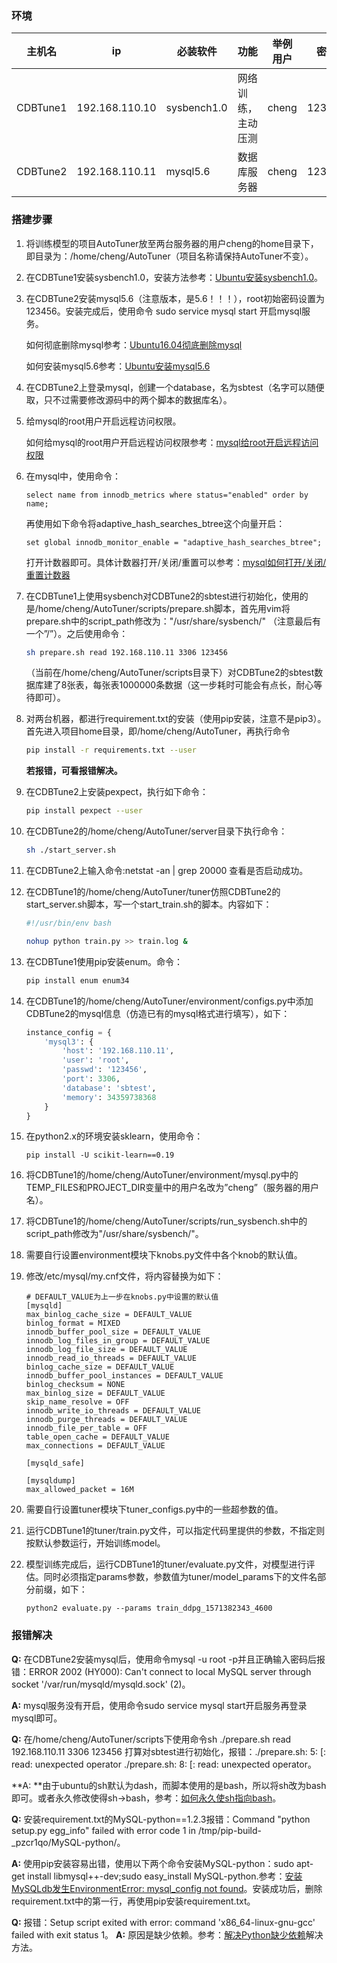 ### 环境

| 主机名   | ip             | 必装软件    | 功能               | 举例用户 | 密码   | 操作系统    | Python版本 |
| -------- | -------------- | ----------- | ------------------ | -------- | ------ | ----------- | ---------- |
| CDBTune1 | 192.168.110.10 | sysbench1.0 | 网络训练，主动压测 | cheng    | 123456 | Ubuntu16.04 | 2.7        |
| CDBTune2 | 192.168.110.11 | mysql5.6    | 数据库服务器       | cheng    | 123456 | Ubuntu16.04 | 2.7        |

### 搭建步骤

1. 将训练模型的项目AutoTuner放至两台服务器的用户cheng的home目录下，即目录为：/home/cheng/AutoTuner（项目名称请保持AutoTuner不变）。

2. 在CDBTune1安装sysbench1.0，安装方法参考：[Ubuntu安装sysbench1.0](https://blog.csdn.net/cxin917/article/details/81557453)。

3. 在CDBTune2安装mysql5.6（注意版本，是5.6！！！），root初始密码设置为123456。安装完成后，使用命令 sudo service mysql start 开启mysql服务。

   如何彻底删除mysql参考：[Ubuntu16.04彻底删除mysql](https://www.cnblogs.com/mjhblog/p/10499772.html)

   如何安装mysql5.6参考：[Ubuntu安装mysql5.6](https://blog.csdn.net/qq_36641556/article/details/80921737)

4. 在CDBTune2上登录mysql，创建一个database，名为sbtest（名字可以随便取，只不过需要修改源码中的两个脚本的数据库名）。

5. 给mysql的root用户开启远程访问权限。

   如何给mysql的root用户开启远程访问权限参考：[mysql给root开启远程访问权限](https://www.cnblogs.com/goxcheer/p/8797377.html)

6. 在mysql中，使用命令：

   ```mysql
   select name from innodb_metrics where status="enabled" order by name; 
   ```

   再使用如下命令将adaptive_hash_searches_btree这个向量开启：

   ```mysql
   set global innodb_monitor_enable = "adaptive_hash_searches_btree";
   ```

   打开计数器即可。具体计数器打开/关闭/重置可以参考：[mysql如何打开/关闭/重置计数器](https://www.cnblogs.com/yuyutianxia/p/7747035.html)

7. 在CDBTune1上使用sysbench对CDBTune2的sbtest进行初始化，使用的是/home/cheng/AutoTuner/scripts/prepare.sh脚本，首先用vim将prepare.sh中的script_path修改为："/usr/share/sysbench/" （注意最后有一个”/”）。之后使用命令：

   ```bash
   sh prepare.sh read 192.168.110.11 3306 123456
   ```

   （当前在/home/cheng/AutoTuner/scripts目录下）对CDBTune2的sbtest数据库建了8张表，每张表1000000条数据（这一步耗时可能会有点长，耐心等待即可）。

8. 对两台机器，都进行requirement.txt的安装（使用pip安装，注意不是pip3）。首先进入项目home目录，即/home/cheng/AutoTuner，再执行命令 

   ```bash
   pip install -r requirements.txt --user
   ```

   **若报错，可看报错解决。**

9. 在CDBTune2上安装pexpect，执行如下命令：

   ```bash
   pip install pexpect --user
   ```

10. 在CDBTune2的/home/cheng/AutoTuner/server目录下执行命令：

    ```bash
    sh ./start_server.sh
    ```

11. 在CDBTune2上输入命令:netstat -an | grep 20000  查看是否启动成功。

12. 在CDBTune1的/home/cheng/AutoTuner/tuner仿照CDBTune2的start_server.sh脚本，写一个start_train.sh的脚本。内容如下：

    ```bash
    #!/usr/bin/env bash
    
    nohup python train.py >> train.log &
    ```

13. 在CDBTune1使用pip安装enum。命令：

    ```bash
    pip install enum enum34
    ```

14. 在CDBTune1的/home/cheng/AutoTuner/environment/configs.py中添加CDBTune2的mysql信息（仿造已有的mysql格式进行填写），如下：

    ```python
    instance_config = {
        'mysql3': {
            'host': '192.168.110.11',
            'user': 'root',
            'passwd': '123456',
            'port': 3306,
            'database': 'sbtest',
            'memory': 34359738368
        }
    }
    ```

15. 在python2.x的环境安装sklearn，使用命令：

    ```shell
    pip install -U scikit-learn==0.19
    ```
    
16. 将CDBTune1的/home/cheng/AutoTuner/environment/mysql.py中的TEMP_FILES和PROJECT_DIR变量中的用户名改为”cheng”（服务器的用户名）。

17. 将CDBTune1的/home/cheng/AutoTuner/scripts/run_sysbench.sh中的script_path修改为"/usr/share/sysbench/"。

18. 需要自行设置environment模块下knobs.py文件中各个knob的默认值。

19. 修改/etc/mysql/my.cnf文件，将内容替换为如下：
    ~~~mysql
    # DEFAULT_VALUE为上一步在knobs.py中设置的默认值
    [mysqld]
    max_binlog_cache_size = DEFAULT_VALUE
    binlog_format = MIXED
    innodb_buffer_pool_size = DEFAULT_VALUE
    innodb_log_files_in_group = DEFAULT_VALUE
    innodb_log_file_size = DEFAULT_VALUE
    innodb_read_io_threads = DEFAULT_VALUE
    binlog_cache_size = DEFAULT_VALUE
    innodb_buffer_pool_instances = DEFAULT_VALUE
    binlog_checksum = NONE
    max_binlog_size = DEFAULT_VALUE
    skip_name_resolve = OFF
    innodb_write_io_threads = DEFAULT_VALUE
    innodb_purge_threads = DEFAULT_VALUE
    innodb_file_per_table = OFF
    table_open_cache = DEFAULT_VALUE
    max_connections = DEFAULT_VALUE
    
    [mysqld_safe]
    
    [mysqldump]
    max_allowed_packet = 16M
    ~~~

19. 需要自行设置tuner模块下tuner_configs.py中的一些超参数的值。

20. 运行CDBTune1的tuner/train.py文件，可以指定代码里提供的参数，不指定则按默认参数运行，开始训练model。

21. 模型训练完成后，运行CDBTune1的tuner/evaluate.py文件，对模型进行评估。同时必须指定params参数，参数值为tuner/model_params下的文件名部分前缀，如下：
    ~~~shell
    python2 evaluate.py --params train_ddpg_1571382343_4600
    ~~~
### 报错解决

**Q:** 在CDBTune2安装mysql后，使用命令mysql -u root -p并且正确输入密码后报错：ERROR 2002 (HY000): Can't connect to local MySQL server through socket '/var/run/mysqld/mysqld.sock' (2)。

**A:** mysql服务没有开启，使用命令sudo service mysql start开启服务再登录mysql即可。

 

**Q:** 在/home/cheng/AutoTuner/scripts下使用命令sh ./prepare.sh read 192.168.110.11 3306 123456 打算对sbtest进行初始化，报错：./prepare.sh: 5: [: read: unexpected operator   ./prepare.sh: 8: [: read: unexpected operator。

**A: **由于ubuntu的sh默认为dash，而脚本使用的是bash，所以将sh改为bash即可。或者永久修改使得sh->bash，参考：[如何永久使sh指向bash](https://blog.csdn.net/hjxu2016/article/details/83867246)。

 

**Q:** 安装requirement.txt的MySQL-python==1.2.3报错：Command "python setup.py egg_info" failed with error code 1 in /tmp/pip-build-_pzcr1qo/MySQL-python/。

**A:** 使用pip安装容易出错，使用以下两个命令安装MySQL-python：sudo apt-get install libmysql++-dev;sudo easy_install MySQL-python.参考：[安装MySQLdb发生EnvironmentError: mysql_config not found](https://blog.csdn.net/xgocn/article/details/82893266)。安装成功后，删除requirement.txt中的第一行，再使用pip安装requirement.txt。

**Q:** 报错：Setup script exited with error: command 'x86_64-linux-gnu-gcc' failed with exit status 1。
**A:** 原因是缺少依赖。参考：[解决Python缺少依赖](https://blog.csdn.net/u012798683/article/details/88403066)解决方法。
